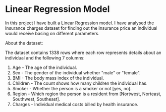 # Linear Regression Model

In this project I have built a Linear Regression model. I have analysed the Insurance charges dataset for finding out the insurance price an individual would receive basing on different parameters. 

About the dataset:

The dataset contains 1338 rows where each row represents details about an individual and the following 7 columns:

1. Age - The age of the individual.
2. Sex - The gender of the individual whether "male" or "female".
3. BMI - The body mass index of the individual.
4. Children - The count shows how many children the individual has.
5. Smoker - Whether the person is a smoker or not [yes, no].
6. Region - Which region the person is a resident from [Nortwest, Norteast, Southwest, Southeast].
7. Charges - Individual medical costs billed by health insurance.
